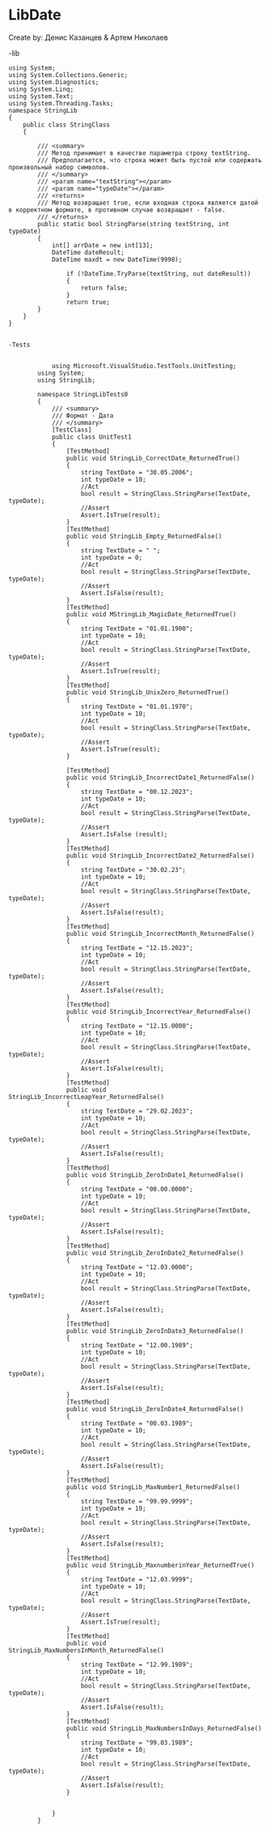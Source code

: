 # LibDate
Create by: Денис Казанцев & Артем Николаев

-lib

    using System;
    using System.Collections.Generic;
    using System.Diagnostics;
    using System.Linq;
    using System.Text;
    using System.Threading.Tasks;
    namespace StringLib
    {
        public class StringClass
        {
    
            /// <summary>
            /// Метод принимает в качестве параметра строку textString.
            /// Предполагается, что строка может быть пустой или содержать произвольный набор символов.
            /// </summary>
            /// <param name="textString"></param>
            /// <param name="typeDate"></param>
            /// <returns>
            /// Метод возвращает true, если входная строка является датой в корректном формате, в противном случае возвращает - false.
            /// </returns>
            public static bool StringParse(string textString, int typeDate)
            {
                int[] arrDate = new int[13];
                DateTime dateResult;
                DateTime maxdt = new DateTime(9998);
               
                    if (!DateTime.TryParse(textString, out dateResult))
                    {
                        return false;
                    }
                    return true;
            }
        }
    }


    -Tests

    
                using Microsoft.VisualStudio.TestTools.UnitTesting;
            using System;
            using StringLib;
            
            namespace StringLibTests0
            {
                /// <summary>
                /// Формат - Дата
                /// </summary>
                [TestClass]
                public class UnitTest1
                {
                    [TestMethod]
                    public void StringLib_CorrectDate_ReturnedTrue()
                    {
                        string TextDate = "30.05.2006";
                        int typeDate = 10;
                        //Act
                        bool result = StringClass.StringParse(TextDate, typeDate);
                        //Assert
                        Assert.IsTrue(result);
                    }
                    [TestMethod]
                    public void StringLib_Empty_ReturnedFalse()
                    {
                        string TextDate = " ";
                        int typeDate = 0;
                        //Act
                        bool result = StringClass.StringParse(TextDate, typeDate);
                        //Assert
                        Assert.IsFalse(result);
                    }
                    [TestMethod]
                    public void MStringLib_MagicDate_ReturnedTrue()
                    {
                        string TextDate = "01.01.1900";
                        int typeDate = 10;
                        //Act
                        bool result = StringClass.StringParse(TextDate, typeDate);
                        //Assert
                        Assert.IsTrue(result);
                    }
                    [TestMethod]
                    public void StringLib_UnixZero_ReturnedTrue()
                    {
                        string TextDate = "01.01.1970";
                        int typeDate = 10;
                        //Act
                        bool result = StringClass.StringParse(TextDate, typeDate);
                        //Assert
                        Assert.IsTrue(result);
                    }
            
                    [TestMethod]
                    public void StringLib_IncorrectDate1_ReturnedFalse()
                    {
                        string TextDate = "00.12.2023";
                        int typeDate = 10;
                        //Act
                        bool result = StringClass.StringParse(TextDate, typeDate);
                        //Assert
                        Assert.IsFalse (result);
                    }
                    [TestMethod]
                    public void StringLib_IncorrectDate2_ReturnedFalse()
                    {
                        string TextDate = "30.02.23";
                        int typeDate = 10;
                        //Act
                        bool result = StringClass.StringParse(TextDate, typeDate);
                        //Assert
                        Assert.IsFalse(result);
                    }
                    [TestMethod]
                    public void StringLib_IncorrectMonth_ReturnedFalse()
                    {
                        string TextDate = "12.15.2023";
                        int typeDate = 10;
                        //Act
                        bool result = StringClass.StringParse(TextDate, typeDate);
                        //Assert
                        Assert.IsFalse(result);
                    }
                    [TestMethod]
                    public void StringLib_IncorrectYear_ReturnedFalse()
                    {
                        string TextDate = "12.15.0000";
                        int typeDate = 10;
                        //Act
                        bool result = StringClass.StringParse(TextDate, typeDate);
                        //Assert
                        Assert.IsFalse(result);
                    }
                    [TestMethod]
                    public void StringLib_IncorrectLeapYear_ReturnedFalse()
                    {
                        string TextDate = "29.02.2023";
                        int typeDate = 10;
                        //Act
                        bool result = StringClass.StringParse(TextDate, typeDate);
                        //Assert
                        Assert.IsFalse(result);
                    }
                    [TestMethod]
                    public void StringLib_ZeroInDate1_ReturnedFalse()
                    {
                        string TextDate = "00.00.0000";
                        int typeDate = 10;
                        //Act
                        bool result = StringClass.StringParse(TextDate, typeDate);
                        //Assert
                        Assert.IsFalse(result);
                    }
                    [TestMethod]
                    public void StringLib_ZeroInDate2_ReturnedFalse()
                    {
                        string TextDate = "12.03.0000";
                        int typeDate = 10;
                        //Act
                        bool result = StringClass.StringParse(TextDate, typeDate);
                        //Assert
                        Assert.IsFalse(result);
                    }
                    [TestMethod]
                    public void StringLib_ZeroInDate3_ReturnedFalse()
                    {
                        string TextDate = "12.00.1989";
                        int typeDate = 10;
                        //Act
                        bool result = StringClass.StringParse(TextDate, typeDate);
                        //Assert
                        Assert.IsFalse(result);
                    }
                    [TestMethod]
                    public void StringLib_ZeroInDate4_ReturnedFalse()
                    {
                        string TextDate = "00.03.1989";
                        int typeDate = 10;
                        //Act
                        bool result = StringClass.StringParse(TextDate, typeDate);
                        //Assert
                        Assert.IsFalse(result);
                    }
                    [TestMethod]
                    public void StringLib_MaxNumber1_ReturnedFalse()
                    {
                        string TextDate = "99.99.9999";
                        int typeDate = 10;
                        //Act
                        bool result = StringClass.StringParse(TextDate, typeDate);
                        //Assert
                        Assert.IsFalse(result);
                    }
                    [TestMethod]
                    public void StringLib_MaxnumberinYear_ReturnedTrue()
                    {
                        string TextDate = "12.03.9999";
                        int typeDate = 10;
                        //Act
                        bool result = StringClass.StringParse(TextDate, typeDate);
                        //Assert
                        Assert.IsTrue(result);
                    }
                    [TestMethod]
                    public void StringLib_MaxNumbersInMonth_ReturnedFalse()
                    {
                        string TextDate = "12.99.1989";
                        int typeDate = 10;
                        //Act
                        bool result = StringClass.StringParse(TextDate, typeDate);
                        //Assert
                        Assert.IsFalse(result);
                    }
                    [TestMethod]
                    public void StringLib_MaxNumbersInDays_ReturnedFalse()
                    {
                        string TextDate = "99.03.1989";
                        int typeDate = 10;
                        //Act
                        bool result = StringClass.StringParse(TextDate, typeDate);
                        //Assert
                        Assert.IsFalse(result);
                    }
            
            
                }
            }

